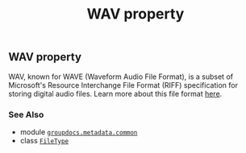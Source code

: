 ﻿---
title: WAV property
second_title: GroupDocs.Metadata for Python via .NET API References
description: 
type: docs
url: /python-net/groupdocs.metadata.common/filetype/wav/
is_root: false
weight: 1000
---

## WAV property


WAV, known for WAVE (Waveform Audio File Format), is a subset of Microsoft's Resource Interchange File Format (RIFF)
specification for storing digital audio files.
Learn more about this file format
[here](https://wiki.fileformat.com/audio/wav/).

### See Also
* module [`groupdocs.metadata.common`](../../)
* class [`FileType`](/metadata/python-net/groupdocs.metadata.common/filetype)
